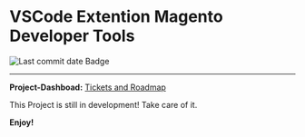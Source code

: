 # VSCode Extention Magento Developer Tools

<img src="https://img.shields.io/github/last-commit/dermatz/vscode-magento-developer-tools" alt="Last commit date Badge">

---

**Project-Dashboad:** [Tickets and Roadmap](https://github.com/users/dermatz/projects/3)

This Project is still in development!
Take care of it.

**Enjoy!**
